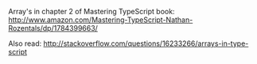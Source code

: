 Array's in chapter 2 of Mastering TypeScript book:
http://www.amazon.com/Mastering-TypeScript-Nathan-Rozentals/dp/1784399663/

Also read:
http://stackoverflow.com/questions/16233266/arrays-in-type-script

